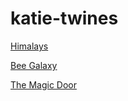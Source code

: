 # katie-twines


[Himalays](himalayas.html)

[Bee Galaxy](Bee%20Galaxy.html)

[The Magic Door](The%20Magic%20Door.html)
